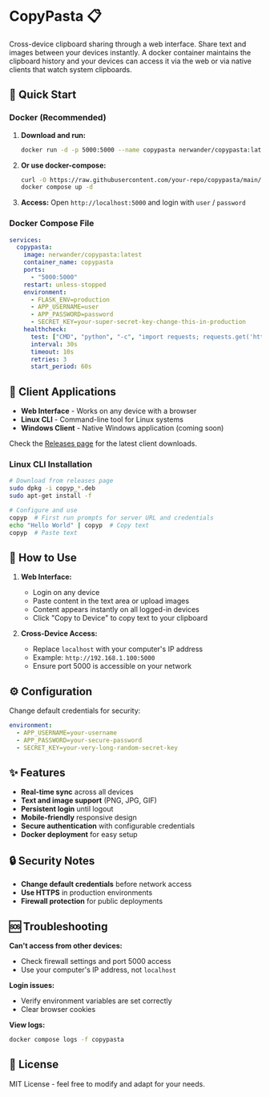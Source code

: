 # CopyPasta 📋

Cross-device clipboard sharing through a web interface. Share text and images between your devices instantly.  A docker container maintains the clipboard history and your devices can access it via the web or via native clients that watch system clipboards.

## 🚀 Quick Start

### Docker (Recommended)

1. **Download and run:**
   ```bash
   docker run -d -p 5000:5000 --name copypasta nerwander/copypasta:latest
   ```

2. **Or use docker-compose:**
   ```bash
   curl -O https://raw.githubusercontent.com/your-repo/copypasta/main/docker-compose.yml
   docker compose up -d
   ```

3. **Access:** Open `http://localhost:5000` and login with `user` / `password`

### Docker Compose File

```yaml
services:
  copypasta:
    image: nerwander/copypasta:latest
    container_name: copypasta
    ports:
      - "5000:5000"
    restart: unless-stopped
    environment:
      - FLASK_ENV=production
      - APP_USERNAME=user
      - APP_PASSWORD=password
      - SECRET_KEY=your-super-secret-key-change-this-in-production
    healthcheck:
      test: ["CMD", "python", "-c", "import requests; requests.get('http://localhost:5000/health', timeout=5)"]
      interval: 30s
      timeout: 10s
      retries: 3
      start_period: 60s
```

## 📱 Client Applications

- **Web Interface** - Works on any device with a browser
- **Linux CLI** - Command-line tool for Linux systems
- **Windows Client** - Native Windows application (coming soon)

Check the [Releases page](https://github.com/your-repo/copypasta/releases) for the latest client downloads.

### Linux CLI Installation

```bash
# Download from releases page
sudo dpkg -i copyp_*.deb
sudo apt-get install -f

# Configure and use
copyp  # First run prompts for server URL and credentials
echo "Hello World" | copyp  # Copy text
copyp  # Paste text
```

## 📱 How to Use

1. **Web Interface:**
   - Login on any device
   - Paste content in the text area or upload images
   - Content appears instantly on all logged-in devices
   - Click "Copy to Device" to copy text to your clipboard

2. **Cross-Device Access:**
   - Replace `localhost` with your computer's IP address
   - Example: `http://192.168.1.100:5000`
   - Ensure port 5000 is accessible on your network

## ⚙️ Configuration

Change default credentials for security:

```yaml
environment:
  - APP_USERNAME=your-username
  - APP_PASSWORD=your-secure-password
  - SECRET_KEY=your-very-long-random-secret-key
```

## ✨ Features

- **Real-time sync** across all devices
- **Text and image support** (PNG, JPG, GIF)
- **Persistent login** until logout
- **Mobile-friendly** responsive design
- **Secure authentication** with configurable credentials
- **Docker deployment** for easy setup

## 🔒 Security Notes

- **Change default credentials** before network access
- **Use HTTPS** in production environments
- **Firewall protection** for public deployments

## 🆘 Troubleshooting

**Can't access from other devices:**
- Check firewall settings and port 5000 access
- Use your computer's IP address, not `localhost`

**Login issues:**
- Verify environment variables are set correctly
- Clear browser cookies

**View logs:**
```bash
docker compose logs -f copypasta
```

## 📝 License

MIT License - feel free to modify and adapt for your needs.
